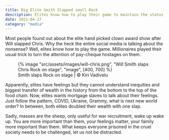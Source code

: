 ```yaml
---
title: Big Elite Smith Slapped small Rock
description: Elites know how to play their game to maintain the status quo and to keep the attention of pay-cheque hostages
date: 2021-04-27
category: "media"
---
```


Most people found out about the elite hand picked clown award show after Will slapped Chris. Why the heck the entire social media is talking about the nonsense? Well, elites know how to play the game. Millionaires played their usual trick to turn the attention of pay-cheque hostages on them.

<!-- excerpt -->

<figure>
{% image "src/assets/images/will-chris.png", "Will Smith slaps Chris Rock on stage", "image", [400, 700] %}
<figcaption>Smith slaps Rock on stage | © Kiri Vadivelu</figcaption>
</figure>

Apparently, elites have feelings but they cannot understand inequities and biggest transfer of wealth in the history from the bottom to the top of the food chain. Now, elites wants mortgage slaves to talk about their feelings. Just follow the pattern, COVID, Ukraine, Grammy, what is next new world order? In between, both elites doubled their wealth with one slap.

Sadly, masses are the sheep, only useful for war recruitment, wake up wake up. You are more important than them, your feelings matter, your family more important than them. What keeps everyone prisoned in the cruel society needs to be challenged, let us not be distracted.
